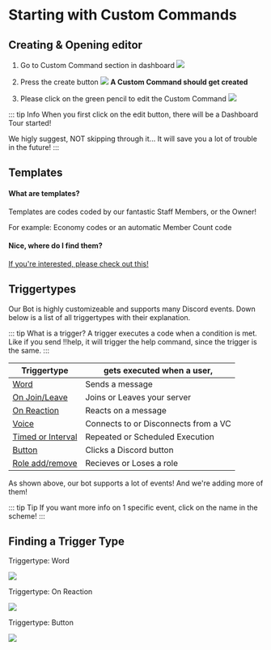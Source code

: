 # Starting with Custom Commands

## Creating & Opening editor

1. Go to Custom Command section in dashboard
![](https://i.imgur.com/OmrmDmN.png)
2. Press the create button
![](https://i.imgur.com/U8jJFR8.png)
**A Custom Command should get created**

3. Please click on the green pencil to edit the Custom Command
![](https://i.imgur.com/GSsPtLc.png)

::: tip Info
When you first click on the edit button, there will be a Dashboard Tour started!

We higly suggest, NOT skipping through it... It will save you a lot of trouble in the future! 
:::

## Templates

#### What are templates?

Templates are codes coded by our fantastic Staff Members, or the Owner!

For example: Economy codes or an automatic Member Count code

#### Nice, where do I find them?

[If you're interested, please check out this!](https://discord.gg/96SSWzCDVD)


## Triggertypes
 
 Our Bot is highly customizeable and supports many Discord events. Down below is a list of all triggertypes with their explanation.


::: tip What is a trigger?
A trigger executes a code when a condition is met. Like if you send !!help, it will trigger the help command, since the trigger is the same.
:::

| Triggertype | gets executed when a user,|
| --------                                      | -------- |
| [Word](../Trigger/word.md)                    | Sends a message|
| [On Join/Leave](../Trigger/joinorleave.md)    | Joins or Leaves your server | 
| [On Reaction](../Trigger/reaction.md)         | Reacts on a message|
| [Voice](../Trigger/voicecondecon.md)          | Connects to or Disconnects from a VC|
| [Timed or Interval](../Trigger/time.md)       | Repeated or Scheduled Execution|
| [Button](../Trigger/button.md)                | Clicks a Discord button|
| [Role add/remove](../Trigger/roleaddremove.md)| Recieves or Loses a role|

As shown above, our bot supports a lot of events! And we're adding more of them! 

::: tip Tip
If you want more info on 1 specific event, click on the name in the scheme!
:::

## Finding a Trigger Type

Triggertype: Word

![](https://i.imgur.com/zQtDgDM.png)

Triggertype: On Reaction

![](https://i.imgur.com/Gmp1tEy.png)

Triggertype: Button

![](https://i.imgur.com/QrxFg8d.png)